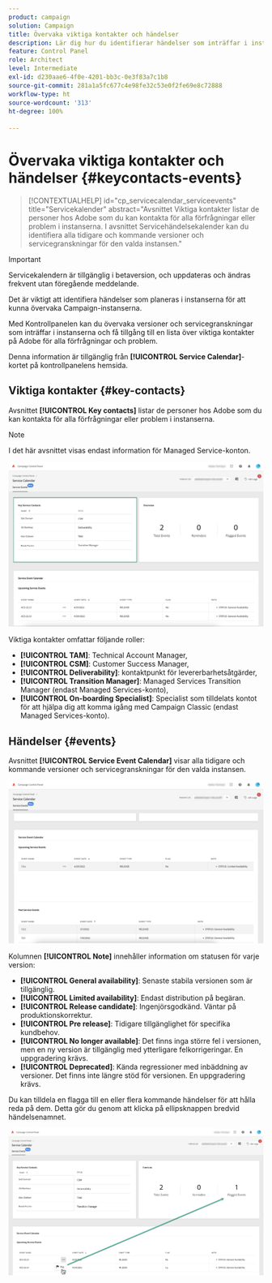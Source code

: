 ```yaml
---
product: campaign
solution: Campaign
title: Övervaka viktiga kontakter och händelser
description: Lär dig hur du identifierar händelser som inträffar i instanserna och viktiga kontakter på Adobe.
feature: Control Panel
role: Architect
level: Intermediate
exl-id: d230aae6-4f0e-4201-bb3c-0e3f83a7c1b8
source-git-commit: 281a1a5fc677c4e98fe32c53e0f2fe69e8c72888
workflow-type: ht
source-wordcount: '313'
ht-degree: 100%

---
```


# Övervaka viktiga kontakter och händelser {#keycontacts-events}

>[!CONTEXTUALHELP]
>id="cp_servicecalendar_serviceevents"
>title="Servicekalender"
>abstract="Avsnittet Viktiga kontakter listar de personer hos Adobe som du kan kontakta för alla förfrågningar eller problem i instanserna. I avsnittet Servicehändelsekalender kan du identifiera alla tidigare och kommande versioner och servicegranskningar för den valda instansen."

>[!IMPORTANT]
>
>Servicekalendern är tillgänglig i betaversion, och uppdateras och ändras frekvent utan föregående meddelande.

Det är viktigt att identifiera händelser som planeras i instanserna för att kunna övervaka Campaign-instanserna.

Med Kontrollpanelen kan du övervaka versioner och servicegranskningar som inträffar i instanserna och få tillgång till en lista över viktiga kontakter på Adobe för alla förfrågningar och problem.

Denna information är tillgänglig från **[!UICONTROL Service Calendar]**-kortet på kontrollpanelens hemsida.

## Viktiga kontakter {#key-contacts}

Avsnittet **[!UICONTROL Key contacts]** listar de personer hos Adobe som du kan kontakta för alla förfrågningar eller problem i instanserna.

>[!NOTE]
>
>I det här avsnittet visas endast information för Managed Service-konton.

![](assets/service-events-contacts.png)

Viktiga kontakter omfattar följande roller:

* **[!UICONTROL TAM]**: Technical Account Manager,
* **[!UICONTROL CSM]**: Customer Success Manager,
* **[!UICONTROL Deliverability]**: kontaktpunkt för levererbarhetsåtgärder,
* **[!UICONTROL Transition Manager]**: Managed Services Transition Manager (endast Managed Services-konto),
* **[!UICONTROL On-boarding Specialist]**: Specialist som tilldelats kontot för att hjälpa dig att komma igång med Campaign Classic (endast Managed Services-konto).

## Händelser {#events}

Avsnittet **[!UICONTROL Service Event Calendar]** visar alla tidigare och kommande versioner och servicegranskningar för den valda instansen.

![](assets/service-events-calendar.png)

Kolumnen **[!UICONTROL Note]** innehåller information om statusen för varje version:

* **[!UICONTROL General availability]**: Senaste stabila versionen som är tillgänglig.
* **[!UICONTROL Limited availability]**: Endast distribution på begäran.
* **[!UICONTROL Release candidate]**: Ingenjörsgodkänd. Väntar på produktionskorrektur.
* **[!UICONTROL Pre release]**: Tidigare tillgänglighet för specifika kundbehov.
* **[!UICONTROL No longer available]**: Det finns inga större fel i versionen, men en ny version är tillgänglig med ytterligare felkorrigeringar. En uppgradering krävs.
* **[!UICONTROL Deprecated]**: Kända regressioner med inbäddning av versioner.
Det finns inte längre stöd för versionen. En uppgradering krävs.

Du kan tilldela en flagga till en eller flera kommande händelser för att hålla reda på dem. Detta gör du genom att klicka på ellipsknappen bredvid händelsenamnet.

![](assets/service-events-flag.png)
